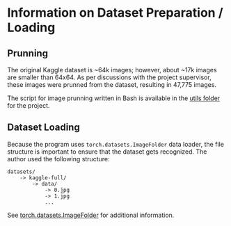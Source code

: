 # Information on Dataset Preparation / Loading

## Prunning

The original Kaggle dataset is ~64k images; however, about ~17k images are smaller than 64x64. As per discussions with the project supervisor, these images were prunned from the dataset, resulting in 47,775 images. 

The script for image prunning written in Bash is available in the [utils folder](https://github.com/alisher-turubayev/dl-normalizing-flows/tree/master/utils) for the project. 

## Dataset Loading

Because the program uses `torch.datasets.ImageFolder` data loader, the file structure is important to ensure that the dataset gets recognized. The author used the following structure:

```
datasets/
    -> kaggle-full/
        -> data/
            -> 0.jpg
            -> 1.jpg
            ...
```

See [torch.datasets.ImageFolder](https://pytorch.org/vision/stable/generated/torchvision.datasets.ImageFolder.html#torchvision.datasets.ImageFolder) for additional information.